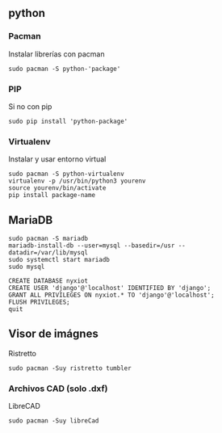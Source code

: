 ## python
### Pacman
Instalar librerías con pacman
```
sudo pacman -S python-'package'
```
### PIP
Si no con pip
```
sudo pip install 'python-package'
```
### Virtualenv
Instalar y usar entorno virtual
```
sudo pacman -S python-virtualenv
virtualenv -p /usr/bin/python3 yourenv
source yourenv/bin/activate
pip install package-name
```
## MariaDB
```
sudo pacman -S mariadb
mariadb-install-db --user=mysql --basedir=/usr --datadir=/var/lib/mysql
sudo systemctl start mariadb
sudo mysql
```
```
CREATE DATABASE nyxiot
CREATE USER 'django'@'localhost' IDENTIFIED BY 'django';
GRANT ALL PRIVILEGES ON nyxiot.* TO 'django'@'localhost';
FLUSH PRIVILEGES;
quit
```

## Visor de imágnes
Ristretto
```
sudo pacman -Suy ristretto tumbler
```

### Archivos CAD (solo .dxf)
LibreCAD
```
sudo pacman -Suy libreCad
```

